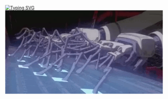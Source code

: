 [![Typing SVG](https://readme-typing-svg.herokuapp.com?font=Roboto&weight=500&size=25&pause=1000&color=FFFFFF&width=435&lines=Hi+%F0%9F%91%8B+I'm+Belachkin+%F0%9F%91%A8%E2%80%8D%F0%9F%92%BB)](https://git.io/typing-svg)
![](https://github.com/Belachkin/Belachkin/blob/main/assets/header.gif)
